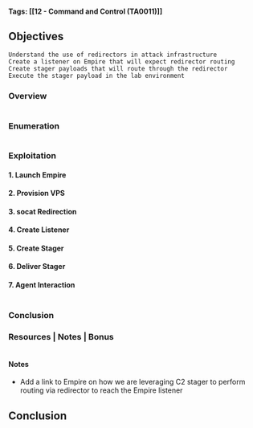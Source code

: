 #### Tags: [[12 - Command and Control (TA0011)]]
## Objectives

    Understand the use of redirectors in attack infrastructure
    Create a listener on Empire that will expect redirector routing
    Create stager payloads that will route through the redirector
    Execute the stager payload in the lab environment

### Overview

```markdown
```
### Enumeration 

```markdown
```

### Exploitation

#### 1. Launch Empire


#### 2. Provision VPS


#### 3. socat Redirection


#### 4. Create Listener


#### 5. Create Stager


#### 6. Deliver Stager


#### 7. Agent Interaction

```markdown
```

### Conclusion


### Resources | Notes | Bonus

```markdown
```

#### Notes
- Add a link to Empire on how we are leveraging C2 stager to perform routing via redirector to reach the Empire listener





## Conclusion

